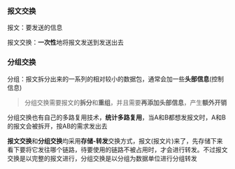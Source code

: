### 报文交换

报文：要发送的信息

报文交换：**一次性**地将报文发送到发送出去



### 分组交换

分组：报文拆分出来的一系列的相对较小的数据包，通常会加一些**头部信息**(控制信息)

> 分组交换需要报文的**拆分**和**重组**，并且需要**再添加头部信息**，产生**额外开销**

分组交换也有自己的多路复用技术，**统计多路复用**，当A和B都想发报文时，A和B的报文会被拆开，按AB的需求发出去



**报文交换**和**分组交换**均采用**存储-转发**交换方式，报文(报文片)来了，先存储下来看下要将它发往哪个链路，待要使用的链路不被占用时，才会进行转发。不过报文交换是以完整的报文进行，分组交换是以分组为数据单位进行分组转发



